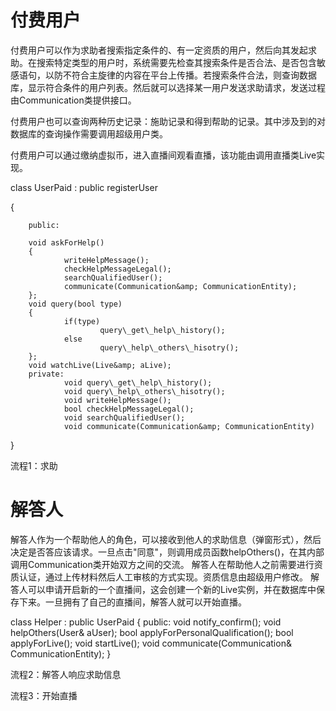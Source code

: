 # 付费用户

   付费用户可以作为求助者搜索指定条件的、有一定资质的用户，然后向其发起求助。在搜索特定类型的用户时，系统需要先检查其搜索条件是否合法、是否包含敏感语句，以防不符合主旋律的内容在平台上传播。若搜索条件合法，则查询数据库，显示符合条件的用户列表。然后就可以选择某一用户发送求助请求，发送过程由Communication类提供接口。

   付费用户也可以查询两种历史记录：施助记录和得到帮助的记录。其中涉及到的对数据库的查询操作需要调用超级用户类。

   付费用户可以通过缴纳虚拟币，进入直播间观看直播，该功能由调用直播类Live实现。

class UserPaid : public registerUser

{

        public:
        
        void askForHelp()
        {
                writeHelpMessage();
                checkHelpMessageLegal();
                searchQualifiedUser();
                communicate(Communication&amp; CommunicationEntity);
        };
        void query(bool type)
        {
                if(type)
                        query\_get\_help\_history();
                else
                        query\_help\_others\_hisotry();
        };
        void watchLive(Live&amp; aLive);
        private:
                void query\_get\_help\_history();
                void query\_help\_others\_hisotry();
                void writeHelpMessage();
                bool checkHelpMessageLegal();
                void searchQualifiedUser();
                void communicate(Communication&amp; CommunicationEntity)
}

流程1：求助

# 解答人
   解答人作为一个帮助他人的角色，可以接收到他人的求助信息（弹窗形式），然后决定是否答应该请求。一旦点击&quot;同意&quot;，则调用成员函数helpOthers()，在其内部调用Communication类开始双方之间的交流。
   解答人在帮助他人之前需要进行资质认证，通过上传材料然后人工审核的方式实现。资质信息由超级用户修改。
   解答人可以申请开启新的一个直播间，这会创建一个新的Live实例，并在数据库中保存下来。一旦拥有了自己的直播间，解答人就可以开始直播。

class Helper : public UserPaid
{
        public:
                void notify\_confirm();
                void helpOthers(User&amp; aUser);
                bool applyForPersonalQualification();
                bool applyForLive();
                void startLive();
                void communicate(Communication&amp; CommunicationEntity);
}

流程2：解答人响应求助信息

流程3：开始直播
